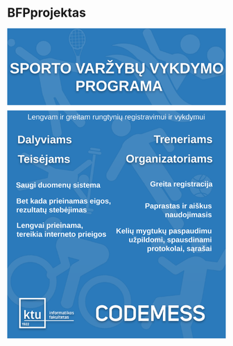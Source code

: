 # BFPprojektas
![projektoReklama](https://github.com/CODEMESS1/BFPprojektas/blob/master/wikipic/projReklama.png)
